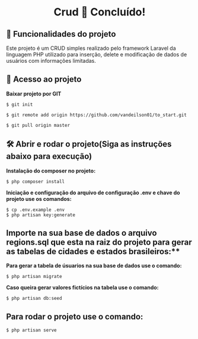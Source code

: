 <h1 align="center"> 
	 Crud 🚀 Concluído!  
</h1>


## :hammer: Funcionalidades do projeto

 Este projeto é um CRUD simples realizado pelo framework Laravel da linguagem PHP utilizado para inserção, delete e modificação de dados de usuários com informações limitadas.


## 📁 Acesso ao projeto

**Baixar projeto por GIT**

```
$ git init

$ git remote add origin https://github.com/vandeilson01/to_start.git

$ git pull origin master
```

## 🛠️ Abrir e rodar o projeto(Siga as instruções abaixo para execução)



**Instalação do composer no projeto:**

```
$ php composer install
```

**Iniciação e configuração do arquivo de configuração .env e chave do projeto use os comandos:**

```
$ cp .env.example .env
$ php artisan key:generate
```
<h2> 
	Importe na sua base de dados o arquivo regions.sql que esta na raiz do projeto para gerar as tabelas de cidades e estados brasileiros:**
</h2>


**Para gerar a tabela de úsuarios na sua base de dados use o comando:**


```
$ php artisan migrate
```

**Caso queira gerar valores fictícios na tabela use o comando:**


```
$ php artisan db:seed
```

<h2> 
  Para rodar o projeto use o comando:
</h2>

```
$ php artisan serve
```




